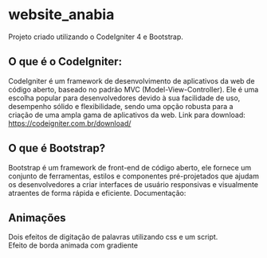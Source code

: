# website_anabia
Projeto criado utilizando o CodeIgniter 4 e Bootstrap.

## O que é o CodeIgniter:
CodeIgniter é um framework de desenvolvimento de aplicativos da web de código aberto, baseado no padrão MVC (Model-View-Controller). Ele é uma escolha popular para desenvolvedores devido à sua facilidade de uso, desempenho sólido e flexibilidade, sendo uma opção robusta para a criação de uma ampla gama de aplicativos da web.
Link para download: https://codeigniter.com.br/download/

## O que é Bootstrap?
Bootstrap é um framework de front-end de código aberto, ele fornece um conjunto de ferramentas, estilos e componentes pré-projetados que ajudam os desenvolvedores a criar interfaces de usuário responsivas e visualmente atraentes de forma rápida e eficiente.
Documentação:

## Animações
Dois efeitos de digitação de palavras utilizando css e um script. <br/>
Efeito de borda animada com gradiente